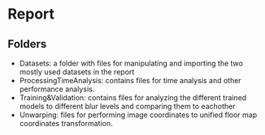 # Report

## Folders
 - Datasets: a folder with files for manipulating and importing the two mostly used datasets in the report
 - ProcessingTimeAnalysis: contains files for time analysis and other performance analysis.
 - Training&Validation: contains files for analyzing the different trained models to different blur levels and comparing them to eachother
 - Unwarping: files for performing image coordinates to unified floor map coordinates transformation.
